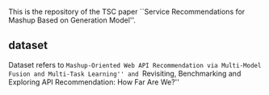 This is the repository of the TSC paper ``Service Recommendations for Mashup Based on Generation Model''.

## dataset 
Dataset refers to ``Mashup-Oriented Web API Recommendation via Multi-Model Fusion and Multi-Task Learning'' and ``Revisiting, Benchmarking and Exploring API Recommendation: How Far Are We?''
